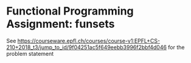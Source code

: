 # Functional Programming Assignment: funsets
See https://courseware.epfl.ch/courses/course-v1:EPFL+CS-210+2018_t3/jump_to_id/9f04251ac5f649eebb3996f2bbf4d046 for the problem statement
